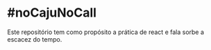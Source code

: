 # #noCajuNoCall

Este repositório tem como propósito a prática de react e fala sorbe a escacez do tempo.